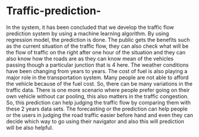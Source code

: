 # Traffic-prediction-
In the system, it has been concluded that we develop the traffic flow prediction system by using a machine learning algorithm. By using regression model, the prediction is done. The public gets the benefits such as the current situation of the traffic flow, they can also check what will be the flow of traffic on the right after one hour of the situation and they can also know how the roads are as they can know mean of the vehicles passing though a particular junction that is 4 here. The weather conditions have been changing from years to years. The cost of fuel is also playing a major role in the transportation system. Many people are not 
able to afford the vehicle because of the fuel cost. So, there can be many variations in the traffic data. There is one more scenario where people prefer going on their own vehicle without car pooling, this also matters in the traffic congestion. So, this prediction can help judging the traffic flow by comparing them with these 2 years data sets. The forecasting or the prediction can help people or the users in judging the road traffic easier before hand and even they can decide which way to go using their navigator and also this will prediction 
will be also helpful. 
